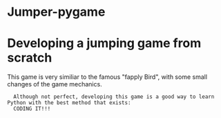 # Jumper-pygame
<h1>Developing a jumping game from scratch </h1>

<main>
  <body>
   <p> This game is very similiar to the famous "fapply Bird", with some small changes of the game mechanics.</p>
  
      Although not perfect, developing this game is a good way to learn Python with the best method that exists:
      CODING IT!!! 
   
    

  </body>
  
 </main>

